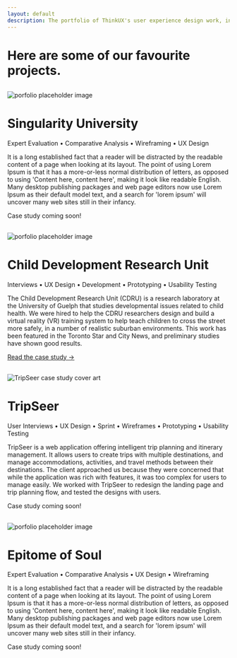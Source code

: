 ```yaml
---
layout: default
description: The portfolio of ThinkUX's user experience design work, including prototyping, expert evaluation, usability testing, design sprints, user interviews, and more.
---
```


<div class="portfolio-banner">
  <div class="portfolio-header">
    <h1 class="text-center">Here are some of our favourite projects.</h1>
  </div>
</div>
<div class="container">
  
  <div class="row portfolio-item">
    <div class="col-xs-10 col-xs-offset-1 col-md-10 col-md-offset-1">
      <div class="row">
        <div class="col-xs-12 col-sm-5" style="margin-top:30px">
          <img class="img-responsive center-block" src="{{ site.baseurl }}/images/portfolio-test.jpg" alt="porfolio placeholder image" />
        </div>
        <div class="col-xs-12 col-sm-7">
          <h1>Singularity University</h1>
          <p class="services">Expert Evaluation &bull; Comparative Analysis &bull; Wireframing &bull; UX Design</p>
          <p>It is a long established fact that a reader will be distracted by the readable content of a page when looking at its layout. The point of using Lorem Ipsum is that it has a more-or-less normal distribution of letters, as opposed to using 'Content here, content here', making it look like readable English. Many desktop publishing packages and web page editors now use Lorem Ipsum as their default model text, and a search for 'lorem ipsum' will uncover many web sites still in their infancy.</p>
          <p>Case study coming soon!</p>
        </div>
      </div>
    </div>
  </div>
  
  <div class="row portfolio-item">
    <div class="col-xs-10 col-xs-offset-1 col-md-10 col-md-offset-1">
      <div class="row">
        <div class="col-xs-12 col-sm-5" style="margin-top:30px">
          <img class="img-responsive center-block" src="{{ site.baseurl }}/images/portfolio-test2.jpeg" alt="porfolio placeholder image" />
        </div>
        <div class="col-xs-12 col-sm-7">
          <h1>Child Development Research Unit</h1>
          <p class="services">Interviews &bull; UX Design &bull; Development &bull; Prototyping &bull; Usability Testing</p>
          <p>The Child Development Research Unit (CDRU) is a research laboratory at the University of Guelph that studies developmental issues related to child health. We were hired to help the CDRU researchers design and build a virtual reality (VR) training system to help teach children to cross the street more safely, in a number of realistic suburban environments. This work has been featured in the Toronto Star and City News, and preliminary studies have shown good results.</p>
          <p><a href="{{ site.baseurl }}/case-studies/cdru/">Read the case study &rarr;</a></p>
        </div>
      </div>
    </div>
  </div>
  
  <div class="row portfolio-item">
    <div class="col-xs-10 col-xs-offset-1 col-md-10 col-md-offset-1">
      <div class="row">
        <div class="col-xs-12 col-sm-5" style="margin-top:30px">
          <img class="img-responsive center-block" src="{{ site.baseurl }}/images/tripseer-cover.jpg" alt="TripSeer case study cover art" />
        </div>
        <div class="col-xs-12 col-sm-7">
          <h1>TripSeer</h1>
          <p class="services">User Interviews &bull; UX Design &bull; Sprint &bull; Wireframes &bull; Prototyping &bull; Usability Testing</p>
          <p>TripSeer is a web application offering intelligent trip planning and itinerary management. It allows users to create trips with multiple destinations, and manage accommodations, activities, and travel methods between their destinations. The client approached us because they were concerned that while the application was rich with features, it was too complex for users to manage easily. We worked with TripSeer to redesign the landing page and trip planning flow, and tested the designs with users.</p>
          <p>Case study coming soon!</p>
        </div>
      </div>
    </div>
  </div>
  
  <div class="row portfolio-item">
    <div class="col-xs-10 col-xs-offset-1 col-md-10 col-md-offset-1">
      <div class="row">
        <div class="col-xs-12 col-sm-5" style="margin-top:30px">
          <img class="img-responsive center-block" src="{{ site.baseurl }}/images/portfolio-test3.jpeg" alt="porfolio placeholder image" />
        </div>
        <div class="col-xs-12 col-sm-7">
          <h1>Epitome of Soul</h1>
          <p class="services">Expert Evaluation &bull; Comparative Analysis &bull; UX Design &bull; Wireframing</p>
          <p>It is a long established fact that a reader will be distracted by the readable content of a page when looking at its layout. The point of using Lorem Ipsum is that it has a more-or-less normal distribution of letters, as opposed to using 'Content here, content here', making it look like readable English. Many desktop publishing packages and web page editors now use Lorem Ipsum as their default model text, and a search for 'lorem ipsum' will uncover many web sites still in their infancy.</p>
          <p>Case study coming soon!</p>
        </div>
      </div>
    </div>
  </div>
  
</div>
